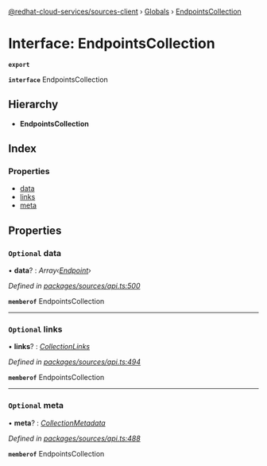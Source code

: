 [@redhat-cloud-services/sources-client](../README.md) › [Globals](../globals.md) › [EndpointsCollection](endpointscollection.md)

# Interface: EndpointsCollection

**`export`** 

**`interface`** EndpointsCollection

## Hierarchy

* **EndpointsCollection**

## Index

### Properties

* [data](endpointscollection.md#optional-data)
* [links](endpointscollection.md#optional-links)
* [meta](endpointscollection.md#optional-meta)

## Properties

### `Optional` data

• **data**? : *Array‹[Endpoint](endpoint.md)›*

*Defined in [packages/sources/api.ts:500](https://github.com/RedHatInsights/javascript-clients/blob/master/packages/sources/api.ts#L500)*

**`memberof`** EndpointsCollection

___

### `Optional` links

• **links**? : *[CollectionLinks](collectionlinks.md)*

*Defined in [packages/sources/api.ts:494](https://github.com/RedHatInsights/javascript-clients/blob/master/packages/sources/api.ts#L494)*

**`memberof`** EndpointsCollection

___

### `Optional` meta

• **meta**? : *[CollectionMetadata](collectionmetadata.md)*

*Defined in [packages/sources/api.ts:488](https://github.com/RedHatInsights/javascript-clients/blob/master/packages/sources/api.ts#L488)*

**`memberof`** EndpointsCollection
